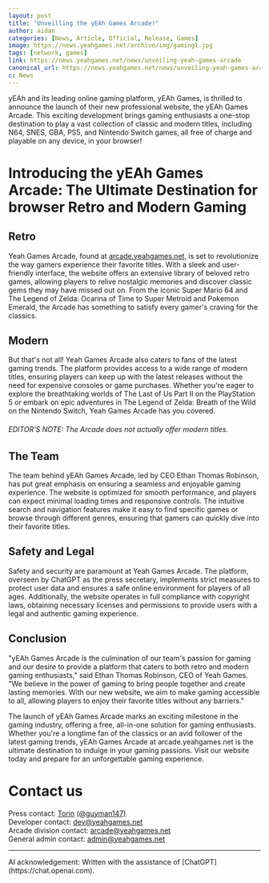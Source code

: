 ```yaml
---
layout: post
title: "Unveilling the yEAh Games Arcade!"
author: aidan
categories: [News, Article, Official, Release, Games]
image: https://news.yeahgames.net/archive/img/gaming1.jpg
tags: [network, games]
link: https://news.yeahgames.net/news/unveiling-yeah-games-arcade
canonical_url: https://news.yeahgames.net/news/unveiling-yeah-games-arcade
c: News
---
```


yEAh and its leading online gaming platform, yEAh Games, is thrilled to announce the launch of their new professional website, the yEAh Games Arcade. This exciting development brings gaming enthusiasts a one-stop destination to play a vast collection of classic and modern titles, including N64, SNES, GBA, PS5, and Nintendo Switch games, all free of charge and playable on any device, in your browser!

# Introducing the yEAh Games Arcade: The Ultimate Destination for browser Retro and Modern Gaming

## Retro

Yeah Games Arcade, found at [arcade.yeahgames.net](https://arcade.yeahgames.net), is set to revolutionize the way gamers experience their favorite titles. With a sleek and user-friendly interface, the website offers an extensive library of beloved retro games, allowing players to relive nostalgic memories and discover classic gems they may have missed out on. From the iconic Super Mario 64 and The Legend of Zelda: Ocarina of Time to Super Metroid and Pokemon Emerald, the Arcade has something to satisfy every gamer's craving for the classics.

## Modern

But that's not all! Yeah Games Arcade also caters to fans of the latest gaming trends. The platform provides access to a wide range of modern titles, ensuring players can keep up with the latest releases without the need for expensive consoles or game purchases. Whether you're eager to explore the breathtaking worlds of The Last of Us Part II on the PlayStation 5 or embark on epic adventures in The Legend of Zelda: Breath of the Wild on the Nintendo Switch, Yeah Games Arcade has you covered.
###### EDITOR'S NOTE: The Arcade does not actually offer modern titles.

## The Team

The team behind yEAh Games Arcade, led by CEO Ethan Thomas Robinson, has put great emphasis on ensuring a seamless and enjoyable gaming experience. The website is optimized for smooth performance, and players can expect minimal loading times and responsive controls. The intuitive search and navigation features make it easy to find specific games or browse through different genres, ensuring that gamers can quickly dive into their favorite titles.

## Safety and Legal

Safety and security are paramount at Yeah Games Arcade. The platform, overseen by ChatGPT as the press secretary, implements strict measures to protect user data and ensures a safe online environment for players of all ages. Additionally, the website operates in full compliance with copyright laws, obtaining necessary licenses and permissions to provide users with a legal and authentic gaming experience.

## Conclusion

"yEAh Games Arcade is the culmination of our team's passion for gaming and our desire to provide a platform that caters to both retro and modern gaming enthusiasts," said Ethan Thomas Robinson, CEO of Yeah Games. "We believe in the power of gaming to bring people together and create lasting memories. With our new website, we aim to make gaming accessible to all, allowing players to enjoy their favorite titles without any barriers."

The launch of yEAh Games Arcade marks an exciting milestone in the gaming industry, offering a free, all-in-one solution for gaming enthusiasts. Whether you're a longtime fan of the classics or an avid follower of the latest gaming trends, yEAh Games Arcade at arcade.yeahgames.net is the ultimate destination to indulge in your gaming passions. Visit our website today and prepare for an unforgettable gaming experience.

# Contact us
Press contact: [Torin](mailto:torin@yeahgames.net) [(@guyman147)](https://members.yeahgames.net/@guyman147)<br>
Developer contact: [dev@yeahgames.net](mailto:dev@yeahgames.net)<br>
Arcade division contact: [arcade@yeahgames.net](mailto:Arcade@yeahgames.net)<br>
General admin contact: [admin@yeahgames.net](mailto:admin@yeahgames.net)<br>
<hr/>
AI acknowledgement: Written with the assistance of [ChatGPT](https://chat.openai.com).